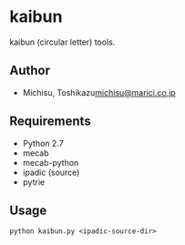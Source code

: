 kaibun
======

kaibun (circular letter) tools.

Author
------

 * Michisu, Toshikazu<michisu@marici.co.jp>

Requirements
------------

 * Python 2.7
 * mecab
 * mecab-python
 * ipadic (source)
 * pytrie

Usage
-----

```
python kaibun.py <ipadic-source-dir>
```
